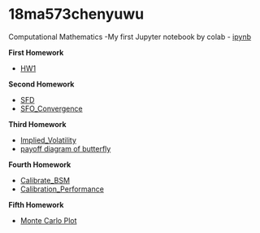 # 18ma573chenyuwu
Computational Mathematics
-My first Jupyter notebook by colab - [ipynb](src/first_notebook_v01.ipynb)<br/>

__First Homework__
- [HW1](src/MA_573(HW1).ipynb)

__Second Homework__
- [SFD](src/SFD_operator.ipynb)
- [SFO_Convergence](src/FD_operator_with_higher_order_convergence.ipynb)

__Third Homework__
- [Implied_Volatility](src/Implied_Volatility.ipynb)
- [payoff diagram of butterfly](src/Payoff_diagram.ipynb)

__Fourth Homework__
- [Calibrate_BSM](src/Calibrate_BSM.ipynb)
- [Calibration_Performance](src/Calibration_Performance.ipynb)

__Fifth Homework__
- [Monte Carlo Plot](src/Monte_Carlo_Plot_RMSE.ipynb)
